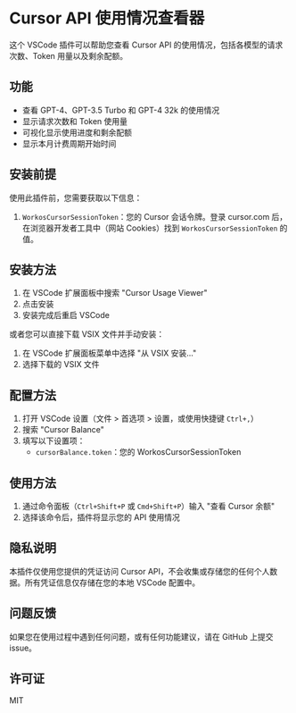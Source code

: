 # Cursor API 使用情况查看器

这个 VSCode 插件可以帮助您查看 Cursor API 的使用情况，包括各模型的请求次数、Token 用量以及剩余配额。

## 功能

- 查看 GPT-4、GPT-3.5 Turbo 和 GPT-4 32k 的使用情况
- 显示请求次数和 Token 使用量
- 可视化显示使用进度和剩余配额
- 显示本月计费周期开始时间

## 安装前提

使用此插件前，您需要获取以下信息：

1. `WorkosCursorSessionToken`：您的 Cursor 会话令牌。登录 cursor.com 后，在浏览器开发者工具中（网站 Cookies）找到 `WorkosCursorSessionToken` 的值。

## 安装方法

1. 在 VSCode 扩展面板中搜索 "Cursor Usage Viewer"
2. 点击安装
3. 安装完成后重启 VSCode

或者您可以直接下载 VSIX 文件并手动安装：

1. 在 VSCode 扩展面板菜单中选择 "从 VSIX 安装..."
2. 选择下载的 VSIX 文件

## 配置方法

1. 打开 VSCode 设置（文件 > 首选项 > 设置，或使用快捷键 `Ctrl+,`）
2. 搜索 "Cursor Balance"
3. 填写以下设置项：
   - `cursorBalance.token`：您的 WorkosCursorSessionToken

## 使用方法

1. 通过命令面板（`Ctrl+Shift+P` 或 `Cmd+Shift+P`）输入 "查看 Cursor 余额"
2. 选择该命令后，插件将显示您的 API 使用情况

## 隐私说明

本插件仅使用您提供的凭证访问 Cursor API，不会收集或存储您的任何个人数据。所有凭证信息仅存储在您的本地 VSCode 配置中。

## 问题反馈

如果您在使用过程中遇到任何问题，或有任何功能建议，请在 GitHub 上提交 issue。

## 许可证

MIT
